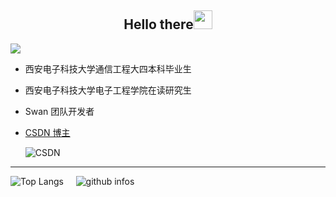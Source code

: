 <h2 align="center">Hello there<img src = "https://raw.githubusercontent.com/MartinHeinz/MartinHeinz/master/wave.gif" width = 30px></h2>

<img src="https://readme-typing-svg.herokuapp.com/?lines=Welcom%20to%20My%20Page;This%20is%20ZiruiC&font=Roboto" />

- 西安电子科技大学通信工程大四本科毕业生
- 西安电子科技大学电子工程学院在读研究生
- Swan 团队开发者
- [CSDN 博主](https://blog.csdn.net/qq_51574759?spm=1000.2115.3001.5343)

  <img src="https://stats.justsong.cn/api/csdn?id=qq_51574759&theme=dark" style="position: relative; right: '10px';" alt="CSDN" />

<!-- <img src="https://visitor-badge.glitch.me/badge?page_id=github.com/Feudalman&right_color=red" /> -->

<hr/>

<div>
  <img src="https://github-readme-stats.vercel.app/api/top-langs/?username=Feudalman&layout=compact&theme=tokyonight" alt="Top Langs" />
  &nbsp; &nbsp;
  <img src="https://github-readme-stats.vercel.app/api?username=Feudalman&show_icons=true&theme=radical&count_private=true" alt="github infos"/>
  <!-- ![data](https://github-readme-stats.vercel.app/api?username=Feudalman&show_icons=true&theme=radical&count_private=true) -->
</div>





<!-- ![Ashutosh's github activity graph](https://github-readme-activity-graph.cyclic.app/graph?username=Feudalman&custom_title=My%20Activity&theme=vue) -->
